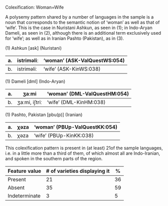 Colexification: Woman=Wife

A polysemy pattern shared by a number of languages in the sample is a
noun that corresponds to the semantic notion of ‘woman’ as well as that
of ‘wife’. This is the case in Nuristani Ashkun, as seen in ‎(1); in
Indo-Aryan Dameli, as seen in (2), although there is an additional term
exclusively used for ‘wife’; as well as in Iranian Pashto (Pakistan), as
in (3).

(1) <span id="_Ref12343426" class="anchor"></span>Ashkun
    \[ask\] (Nuristani)

| a.  | istriməliː | ‘woman’ (ASK-ValQuestWS:054) |
|-----|------------|------------------------------|
| b.  | istriməliː | ‘wife’ (ASK-KinWS:038)       |

(1) <span id="_Ref50625793" class="anchor"></span>Dameli
    \[dml\] (Indo-Aryan)

| a.  | ʒaːmi         | ‘woman’ (DML-ValQuestHM:054) |
|-----|---------------|------------------------------|
| b.  | ʒaːmi, iʃtriː | ‘wife’ (DML-KinHM:038)       |

(1) <span id="_Ref50627217" class="anchor"></span>Pashto, Pakistan
    \[pbu(p)\] (Iranian)

| a.  | χəza | ‘woman’ (PBUp-ValQuestKK:054) |
|-----|------|-------------------------------|
| b.  | χəza | ‘wife’ (PBUp-KinKK:038)       |

This colexification pattern is present in (at least) 21of the sample
languages, i.e. in a little more than a third of them, of which almost
all are Indo-Iranian, and spoken in the southern parts of the region.

| Feature value | \# of varieties displaying it | %   |
|---------------|-------------------------------|-----|
| Present       | 21                            | 36  |
| Absent        | 35                            | 59  |
| Indeterminate | 3                             | 5   |



